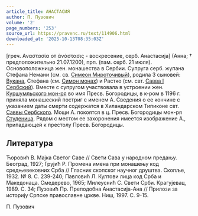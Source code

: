 ```yaml
---
article_title: АНАСТАСИЯ
author: П. Пузович
volume: '2'
page_numbers: '253'
source_url: https://pravenc.ru/text/114906.html
downloaded_at: '2025-10-13T08:35:03Z'
---
```


[греч. ̓Αναστασία от ἀνάστασις - воскресение, серб. Анастасиjа] (Анна; † предположительно 21.07.1200), прп. (пам. серб. 21 июля). Основоположница жен. монашества в Сербии. Супруга серб. жупана Стефана Немани (см. св. [Симеон Мироточивый](<https://pravenc.ru/text/Симеон Мироточивый.html>)), родила 3 сыновей: [Вукана](https://pravenc.ru/text/Вукан.html), Стефана (см. [Симон монах](<https://pravenc.ru/text/Симон монах.html>)) и Растко (см. свт. [Савва I Сербский](<https://pravenc.ru/text/Савва I Сербский.html>)). Вместе с супругом участвовала в устроении жен. [Куршумльского мон-ря](<https://pravenc.ru/text/КУРШУМЛЬСКИЙ МОНАСТЫРЬ.html>) во имя Пресв. Богородицы, в к-ром в 1196 г. приняла монашеский постриг с именем А. Сведения о ее кончине с указанием даты смерти содержатся в Хиландарском Типиконе свт. [Саввы Сербского](<https://pravenc.ru/text/Саввы Сербского.html>). Мощи А. покоятся в ц. Пресв. Богородицы мон-ря [Студеница](https://pravenc.ru/text/Студеница.html). Рядом с местом ее захоронения имеется изображение А., припадающей к престолу Пресв. Богородицы.

## Литература

Ћоровић В. Маjка Светог Саве // Свети Сава у народном предању. Београд, 1927; Груjић Р. Промена имена при монашењу код средњевековних Срба // Гласник скопског научног друштва. Скопље, 1932. № 8. С. 239-240; Павловић Л. Култови лица код Срба и Македонаца. Смедерево, 1965; Милеуснић С. Свети Срби. Крагуjевац, 1989. С. 34; Пузовић Пр. Преподобна Анастасиjа-Ана // Прилози за историjу Српске православне цркве. Ниш, 1997. С. 9-15.

П. Пузович
